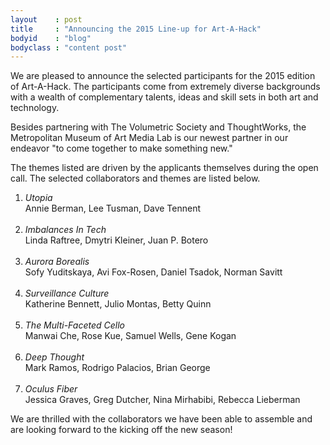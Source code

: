 ```yaml
---
layout    : post
title     : "Announcing the 2015 Line-up for Art-A-Hack"
bodyid    : "blog"
bodyclass : "content post"
---
```

We are pleased to announce the selected participants for the 2015 edition of Art-A-Hack. The participants come from extremely diverse backgrounds with a wealth of complementary talents, ideas and skill sets in both art and technology.

Besides partnering with The Volumetric Society and ThoughtWorks, the Metropolitan Museum of Art Media Lab is our newest partner in our endeavor "to come together to make something new."

<!--excerpt-ends-->

The themes listed are driven by the applicants themselves during the open call. The selected collaborators and themes are listed below.

<ol>
  <li>
    <em>Utopia</em><br />
    Annie Berman, Lee Tusman, Dave Tennent<br /><br />
  </li>
  <li>
    <em>Imbalances In Tech</em><br />
    Linda Raftree, Dmytri Kleiner, Juan P. Botero<br /><br />
  </li>
  <li>
    <em>Aurora Borealis</em><br />
    Sofy Yuditskaya, Avi Fox-Rosen, Daniel Tsadok, Norman Savitt<br /><br />
  </li>
  <li>
    <em>Surveillance Culture</em><br />
    Katherine Bennett, Julio Montas, Betty Quinn<br /><br />
  </li>
  <li>
    <em>The Multi-Faceted Cello</em><br />
    Manwai Che, Rose Kue, Samuel Wells, Gene Kogan<br /><br />
  </li>
  <li>
    <em>Deep Thought</em><br />
    Mark Ramos, Rodrigo Palacios, Brian George<br /><br />
  </li>
  <li>
    <em>Oculus Fiber</em><br />
    Jessica Graves, Greg Dutcher, Nina Mirhabibi, Rebecca Lieberman<br />
  </li>
</ol>

<p>We are thrilled with the collaborators we have been able to assemble and are looking forward to the kicking off the new season!</p>